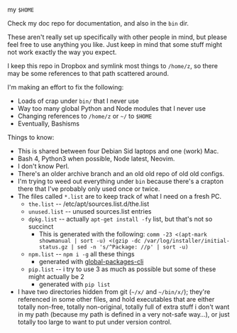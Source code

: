 my `$HOME`

Check my doc repo for documentation, and also in the `bin` dir.

These aren't really set up specifically with other people in mind, but
please feel free to use anything you like. Just keep in mind that some
stuff might not work exactly the way you expect.

I keep this repo in Dropbox and symlink most things to `/home/z`, so there
may be some references to that path scattered around.

I'm making an effort to fix the following:

* Loads of crap under `bin/` that I never use
* Way too many global Python and Node modules that I never use
* Changing references to `/home/z` or `~/` to `$HOME`
* Eventually, Bashisms

Things to know:

* This is shared between four Debian Sid laptops and one (work) Mac.
* Bash 4, Python3 when possible, Node latest, Neovim.
* I don't know Perl.
* There's an older archive branch and an old old repo of old old configs.
* I'm trying to weed out everything under `bin` because there's a crapton
  there that I've probably only used once or twice.
* The files called `*.list` are to keep track of what I need on a fresh PC.
  * `the.list`  --  /etc/apt/sources.list.d/the.list
  * `unused.list`  --  unused sources.list entries
  * `dpkg.list`  --  actually `apt-get install -fy` list, but that's not so succinct
    * This is generated with the following:
    `comm -23 <(apt-mark showmanual | sort -u) <(gzip -dc /var/log/installer/initial-status.gz | sed -n 's/^Package: //p' | sort -u)`
  * `npm.list`  --  `npm i -g` all these things
    * generated with [global-packages-cli](https://npmjs.org/package/global-packages-cli)
  * `pip.list`  --  i try to use 3 as much as possible but some of these might actually be 2
    * generated with `pip list`
* I have two directories hidden from git (`~/x/` and `~/bin/x/`);
  they're referenced in some other files, and hold executables that are either totally
  non-free, totally non-original, totally full of extra stuff i don't want in my path
  (because my path is defined in a very not-safe way…), or just totally too large to want
  to put under version control.
